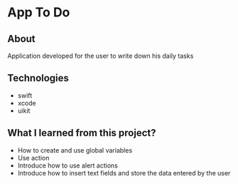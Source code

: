 # App To Do

## About

Application developed for the user to write down his daily tasks

## Technologies
- swift
- xcode
- uikit

## What I learned from this project?
- How to create and use global variables
- Use action
- Introduce how to use alert actions
- Introduce how to insert text fields and store the data entered by the user

